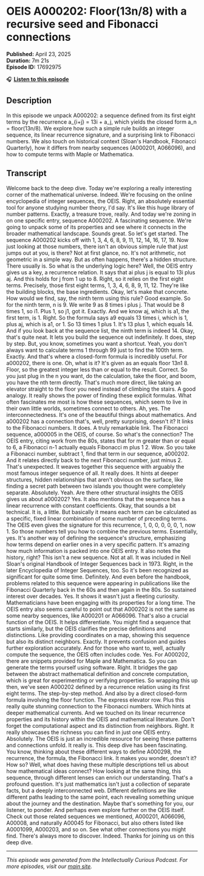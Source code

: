 # OEIS A000202: Floor(13n/8) with a recursive seed and Fibonacci connections

**Published:** April 23, 2025  
**Duration:** 7m 21s  
**Episode ID:** 17692975

🎧 **[Listen to this episode](https://intellectuallycurious.buzzsprout.com/2529712/episodes/17692975-oeis-a000202-floor13n/8-with-a-recursive-seed-and-fibonacci-connections)**

## Description

In this episode we unpack A000202: a sequence defined from its first eight terms by the recurrence a_{i+j} = 13i + a_j, which yields the closed form a_n = floor(13n/8). We explore how such a simple rule builds an integer sequence, its linear recurrence signature, and a surprising link to Fibonacci numbers. We also touch on historical context (Sloan's Handbook, Fibonacci Quarterly), how it differs from nearby sequences (A000201, A066096), and how to compute terms with Maple or Mathematica.

## Transcript

Welcome back to the deep dive. Today we're exploring a really interesting corner of the mathematical universe. Indeed. We're focusing on the online encyclopedia of integer sequences, the OEIS. Right, an absolutely essential tool for anyone studying number theory, I'd say. It's like this huge library of number patterns. Exactly, a treasure trove, really. And today we're zoning in on one specific entry, sequence A000202. A fascinating sequence. We're going to unpack some of its properties and see where it connects in the broader mathematical landscape. Sounds great. So let's get started. The sequence A000202 kicks off with 1, 3, 4, 6, 8, 9, 11, 12, 14, 16, 17, 19. Now just looking at those numbers, there isn't an obvious simple rule that just jumps out at you, is there? Not at first glance, no. It's not arithmetic, not geometric in a simple way. But as often happens, there's a hidden structure. There usually is. So what is the underlying logic here? Well, the OEIS entry gives us a key, a recurrence relation. It says that ai plus j is equal to 13i plus aj. And this holds for j from 1 up to 8. Right, so it relies on the first eight terms. Precisely, those first eight terms, 1, 3, 4, 6, 8, 9, 11, 12. They're like the building blocks, the base ingredients. Okay, let's make that concrete. How would we find, say, the ninth term using this rule? Good example. So for the ninth term, n is 9. We write 9 as 8 times i plus j. That would be 8 times 1, so i1. Plus 1, so j1, got it. Exactly. And we know aj, which is a1, the first term, is 1. Right. So the formula says a9 equals 13 times i, which is 1, plus aj, which is a1, or 1. So 13 times 1 plus 1. It's 13 plus 1, which equals 14. And if you look back at the sequence list, the ninth term is indeed 14. Okay, that's quite neat. It lets you build the sequence out indefinitely. It does, step by step. But, you know, sometimes you want a shortcut. Yeah, you don't always want to calculate terms 1 through 99 just to find the 100th term. Exactly. And that's where a closed-form formula is incredibly useful. For a000202, there is one. Oh, what is it? It's given as an equals floor 13n1 8. Floor, so the greatest integer less than or equal to the result. Correct. So you just plug in the n you want, do the calculation, take the floor, and boom, you have the nth term directly. That's much more direct, like taking an elevator straight to the floor you need instead of climbing the stairs. A good analogy. It really shows the power of finding these explicit formulas. What often fascinates me most is how these sequences, which seem to live in their own little worlds, sometimes connect to others. Ah, yes. The interconnectedness. It's one of the beautiful things about mathematics. And a000202 has a connection that's, well, pretty surprising, doesn't it? It links to the Fibonacci numbers. It does. A truly remarkable link. The Fibonacci sequence, a000005 in the OEIS, of course. So what's the connection? The OEIS entry, citing work from the 80s, states that for m greater than or equal to 6, a Fibonacci n-1 actually equals Fibonacci m plus 1 2. Wow. So you take a Fibonacci number, subtract 1, find that term in our sequence, a000202. And it relates directly back to the next Fibonacci number, just minus 2. That's unexpected. It weaves together this sequence with arguably the most famous integer sequence of all. It really does. It hints at deeper structures, hidden relationships that aren't obvious on the surface, like finding a secret path between two islands you thought were completely separate. Absolutely. Yeah. Are there other structural insights the OEIS gives us about a000202? Yes. It also mentions that the sequence has a linear recurrence with constant coefficients. Okay, that sounds a bit technical. It is, a little. But basically it means each term can be calculated as a specific, fixed linear combination of some number of preceding terms. The OEIS even gives the signature for this recurrence, 1, 0, 0, 0, 0, 0, 1, now 1. So those numbers tell you how to combine the previous terms. Essentially, yes. It's another way of defining the sequence's structure, emphasizing how terms depend on earlier ones in a very specific pattern. It's amazing how much information is packed into one OEIS entry. It also notes the history, right? This isn't a new sequence. Not at all. It was included in Neil Sloan's original Handbook of Integer Sequences back in 1973. Right, in the later Encyclopedia of Integer Sequences, too. So it's been recognized as significant for quite some time. Definitely. And even before the handbook, problems related to this sequence were appearing in publications like the Fibonacci Quarterly back in the 60s and then again in the 80s. So sustained interest over decades. Yes. It shows it wasn't just a fleeting curiosity. Mathematicians have been engaging with its properties for a long time. The OEIS entry also seems careful to point out that A000202 is not the same as some nearby sequences, like A000201 or A066096. That's also a crucial function of the OEIS. It helps differentiate. You might find a sequence that starts similarly, but the OEIS clarifies the precise definitions and distinctions. Like providing coordinates on a map, showing this sequence but also its distinct neighbors. Exactly. It prevents confusion and guides further exploration accurately. And for those who want to, well, actually compute the sequence, the OEIS often includes code. Yes. For A000202, there are snippets provided for Maple and Mathematica. So you can generate the terms yourself using software. Right. It bridges the gap between the abstract mathematical definition and concrete computation, which is great for experimenting or verifying properties. So wrapping this up then, we've seen A000202 defined by a recurrence relation using its first eight terms. The step-by-step method. And also by a direct closed-form formula involving the floor function. The express elevator row. Plus this really quite stunning connection to the Fibonacci numbers. Which hints at deeper mathematical currents. And we touched on its linear recurrence properties and its history within the OEIS and mathematical literature. Don't forget the computational aspect and its distinction from neighbors. Right. It really showcases the richness you can find in just one OEIS entry. Absolutely. The OEIS is just an incredible resource for seeing these patterns and connections unfold. It really is. This deep dive has been fascinating. You know, thinking about these different ways to define A000298, the recurrence, the formula, the Fibonacci link. It makes you wonder, doesn't it? How so? Well, what does having these multiple descriptions tell us about how mathematical ideas connect? How looking at the same thing, this sequence, through different lenses can enrich our understanding. That's a profound question. It's just mathematics isn't just a collection of separate facts, but a deeply interconnected web. Different definitions are like different paths leading to the same point, each revealing something unique about the journey and the destination. Maybe that's something for you, our listener, to ponder. And perhaps even explore further on the OEIS itself. Check out those related sequences we mentioned, A000201, A066096, A00008, and naturally A00045 for Fibonacci, but also others listed like A0001099, A000203, and so on. See what other connections you might find. There's always more to discover. Indeed. Thanks for joining us on this deep dive.

---
*This episode was generated from the Intellectually Curious Podcast. For more episodes, visit our [main site](https://intellectuallycurious.buzzsprout.com).*

